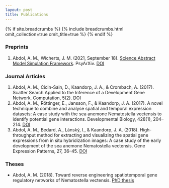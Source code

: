 ```yaml
---
layout: post
title: Publications
---
```


{% if site.breadcrumbs %}
{% include breadcrumbs.html omit_collection=true omit_title=true %}
{% endif %}


### Preprints

1. Abdol, A. M., Wicherts, J. M. (2021, September 18). [Science Abstract Model Simulation Framework](https://sam.amirmasoudabdol.name). PsyArXiv. [DOI](https://doi.org/10.31234/osf.io/zy29t)


### Journal Articles

1. Abdol, A. M., Cicin-Sain, D., Kaandorp, J. A., & Crombach, A. (2017). Scatter Search Applied to the Inference of a Development Gene Network. Computation, 5(2). [DOI](https://doi.org/10.3390/computation5020022)
2. Abdol, A. M., Röttinger, E., Jansson, F., & Kaandorp, J. A. (2017). A novel technique to combine and analyse spatial and temporal expression datasets: A case study with the sea anemone Nematostella vectensis to identify potential gene interactions. Developmental Biology, 428(1), 204–214. [DOI](https://doi.org/https://doi.org/10.1016/j.ydbio.2017.06.004)
3. Abdol, A. M., Bedard, A., Lánský, I., & Kaandorp, J. A. (2018). High-throughput method for extracting and visualizing the spatial gene expressions from in situ hybridization images: A case study of the early development of the sea anemone Nematostella vectensis. Gene Expression Patterns, 27, 36–45. [DOI](https://doi.org/https://doi.org/10.1016/j.gep.2017.10.005)


### Theses

- Abdol, A. M. (2018). Toward reverse engineering spatiotemporal gene regulatory networks of Nematostella vectensis. [PhD thesis](https://hdl.handle.net/11245.1/b0077baa-217d-43f2-920e-6d602fa3a07d)